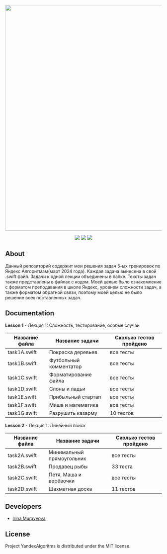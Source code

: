 <p align="center">
      <img src="https://i.ibb.co/FY3ZS26/2024-04-13-11-23-21.png" width="726">
</p>

<p align="center">
   <img src="https://img.shields.io/badge/Engine-XCode v15.3-blueviolet">
   <img src="https://img.shields.io/badge/Version-v1.0-blue">
   <img src="https://img.shields.io/badge/License-MIT-green">
</p>

## About

Данный репозиторий содержит мои решения задач 5-ых тренировок по Яндекс Алгоритмам(март 2024 года). Каждая задача вынесена в свой .swift файл. Задачи к одной лекции объединены в папке. Тексты задач также представлены в файлах с кодом. Моей целью было ознакомление с форматом преподавания в школе Яндекс, уровнем сложности задач, а также форматом обратной связи, поэтому моей целью не было решение всех поставленных задач.

## Documentation

**Lesson 1**  - Лекция 1: Сложность, тестирование, особые случаи

Название файла  | Название задачи                    | Сколько тестов пройдено
----------------|------------------------------------|------------------------
task1A.swift    | Покраска деревьев                  | все тесты
task1B.swift    | Футбольный комментатор             | все тесты
task1C.swift    | Форматирование файла               | все тесты
task1D.swift    | Слоны и ладьи                      | все тесты
task1E.swift    | Прибыльный стартап                 | все тесты
task1F.swift    | Миша и математика                  | все тесты
task1G.swift    | Разрушить казарму                  | 10 тестов

**Lesson 2**  - Лекция 1: Линейный поиск

Название файла  | Название задачи                    | Сколько тестов пройдено
----------------|------------------------------------|------------------------
task2A.swift    | Минимальный прямоугольник          | все тесты
task2B.swift    | Продавец рыбы                      | 33 теста
task2C.swift    | Петя, Маша и верёвочки             | все тесты
task2D.swift    | Шахматная доска                    | 11 тестов

## Developers

- [Irina Muravyova](https://github.com/IrinaMuravyova)

## License
Project YandexAlgoritms is distributed under the MIT license.
